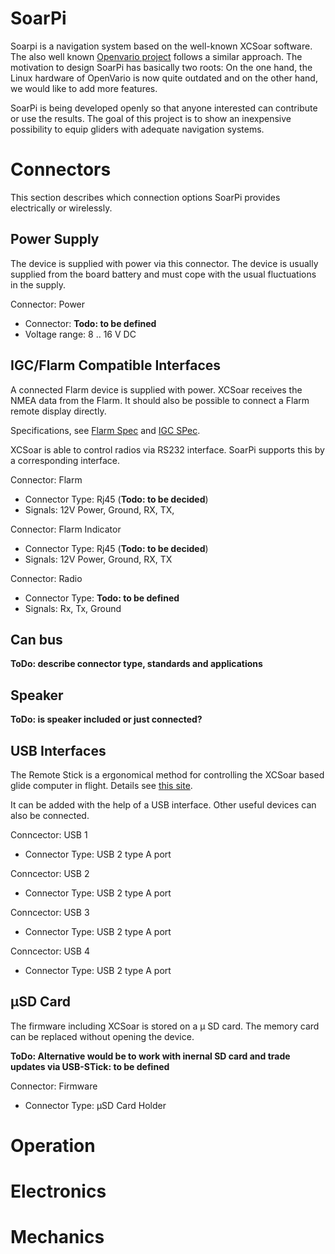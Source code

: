 # SoarPi

Soarpi is a navigation system based on the well-known XCSoar software. The also well known [Openvario project](https://www.openvario.org/) follows a similar approach. The motivation to design SoarPi has basically two roots: On the one hand, the Linux hardware of OpenVario is now quite outdated and on the other hand, we would like to add more features.

SoarPi is being developed openly so that anyone interested can contribute or use the results. The goal of this project is to show an inexpensive possibility to equip gliders with adequate navigation systems.

# Connectors

This section describes which connection options SoarPi provides electrically or wirelessly.

## Power Supply

The device is supplied with power via this connector. The device is usually supplied from the board battery and must cope with the usual fluctuations in the supply.

Connector: Power
* Connector: __Todo: to be defined__
* Voltage range: 8 .. 16 V DC

## IGC/Flarm Compatible Interfaces

A connected Flarm device is supplied with power. XCSoar receives the NMEA data from the Flarm. It should also be possible to connect a Flarm remote display directly.

Specifications, see [Flarm Spec](https://flarm.com/wp-content/uploads/man/FLARM_InstallationManual_E.pdf) and [IGC SPec](https://www.fai.org/document-compression/25026).

XCSoar is able to control radios via RS232 interface. SoarPi supports this by a corresponding interface.

Connector: Flarm
* Connector Type: Rj45 (__Todo: to be decided__)
* Signals: 12V Power, Ground, RX, TX, 

Connector: Flarm Indicator
* Connector Type: Rj45 (__Todo: to be decided__)
* Signals: 12V Power, Ground, RX, TX

Connector: Radio
* Connector Type: __Todo: to be defined__
* Signals: Rx, Tx, Ground

## Can bus
__ToDo: describe connector type, standards and applications__

## Speaker
__ToDo: is speaker included or just connected?__

## USB Interfaces

The Remote Stick is a ergonomical method for controlling the XCSoar based glide computer in flight. Details see [this site](https://www.stefly.aero/openvario/). 

It can be added with the help of a USB interface. Other useful devices can also be connected.

Conncector: USB 1
* Connector Type: USB 2 type A port

Conncector: USB 2
* Connector Type: USB 2 type A port

Conncector: USB 3
* Connector Type: USB 2 type A port

Conncector: USB 4
* Connector Type: USB 2 type A port

## µSD Card

The firmware including XCSoar is stored on a µ SD card. The memory card can be replaced without opening the device. 

__ToDo: Alternative would be to work with inernal SD card and trade updates via USB-STick: to be defined__

Connector: Firmware
* Connector Type: µSD Card Holder

# Operation
# Electronics
# Mechanics
